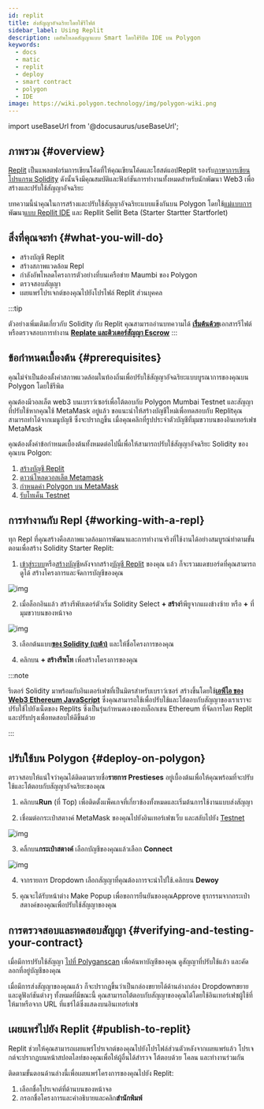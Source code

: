 ```yaml
---
id: replit
title: ส่งสัญญาอัจฉริยะโดยใช้รีไฟต์
sidebar_label: Using Replit
description: เดอัพโหลดสัญญาแบบ Smart โดยใช้รีปิต IDE บน Polygon
keywords:
  - docs
  - matic
  - replit
  - deploy
  - smart contract
  - polygon
  - IDE
image: https://wiki.polygon.technology/img/polygon-wiki.png
---
```


import useBaseUrl from '@docusaurus/useBaseUrl';

## ภาพรวม {#overview}

[Replit](https://docs.replit.com/tutorials/01-introduction-to-the-repl-it-ide) เป็นแพลตฟอร์มการเขียนโค้ดที่ให้คุณเขียนโค้ดและโฮสต์แอปReplit รองรับ[ภาษาการเขียนโปรแกรม Solidity](https://replit.com/@replit/Solidity-starter-beta?v=1) ดังนั้นจึงมีคุณสมบัติและฟังก์ชันการทำงานทั้งหมดสำหรับนักพัฒนา Web3 เพื่อสร้างและปรับใช้สัญญาอัจฉริยะ

บทความนี้นำคุณในการสร้างและปรับใช้สัญญาอัจฉริยะแบบแข็งกันบน Polygon โดยใช้[แม่แบบการ](https://replit.com/@replit/Solidity-starter-beta?v=1)พัฒนา[แบบ Repllit IDE](https://replit.com/signup) และ Repllit Sellit Beta (Starter Startter Startforlet)

## สิ่งที่คุณจะทำ {#what-you-will-do}

- สร้างบัญชี Replit
- สร้างสภาพแวดล้อม Repl
- กำลังอัพโหลดโครงการตัวอย่างที่บนเครือข่าย Maumbi ของ Polygon
- ตรวจสอบสัญญา
- เผยแพร่โปรเจกต์ของคุณไปยังโปรไฟล์ Replit ส่วนบุคคล

:::tip

ตัวอย่างเพิ่มเติมเกี่ยวกับ Solidity กับ Replit คุณสามารถอ่านบทความได้ <ins>**[เริ่มต้นด้วย](https://blog.replit.com/solidity)**</ins>เอกสารรีไฟต์หรือตรวจสอบการทำงาน <ins>**[Replate และติวเตอร์สัญญา Escrow](https://docs.replit.com/tutorials/33-escrow-contract-with-solidity)**</ins>
:::

## ข้อกำหนดเบื้องต้น {#prerequisites}

คุณไม่จำเป็นต้องตั้งค่าสภาพแวดล้อมในท้องถิ่นเพื่อปรับใช้สัญญาอัจฉริยะแบบบูรณาการของคุณบน Polygon โดยใช้รีพิต

คุณต้องมีวอลเล็ต web3 บนเบราว์เซอร์เพื่อโต้ตอบกับ Polygon Mumbai Testnet และสัญญาที่ปรับใช้หากคุณใช้ MetaMask อยู่แล้ว ขอแนะนำให้สร้างบัญชีใหม่เพื่อทดสอบกับ Replitคุณสามารถทำได้จากเมนูบัญชี ซึ่งจะปรากฏขึ้น เมื่อคุณคลิกที่รูปประจำตัวบัญชีที่มุมขวาบนของอินเทอร์เฟซ MetaMask

คุณต้องตั้งค่าข้อกำหนดเบื้องต้นทั้งหมดต่อไปนี้เพื่อให้สามารถปรับใช้สัญญาอัจฉริยะ Solidity ของคุณบน Polgon:

1. [สร้างบัญชี Replit](https://replit.com/signup)
2. [ดาวน์โหลดวอลเล็ต Metamask](/docs/develop/metamask/hello)
3. [กำหนดค่า Polygon บน MetaMask](/docs/develop/metamask/config-polygon-on-metamask)
4. [รับโทเค็น Testnet](https://faucet.polygon.technology)

## การทำงานกับ Repl {#working-with-a-repl}

ทุก Repl ที่คุณสร้างคือสภาพแวดล้อมการพัฒนาและการทำงานจริงที่ใช้งานได้อย่างสมบูรณ์ทำตามขั้นตอนเพื่อสร้าง Solidity Starter Replit:

1. [เข้าสู่ระบบ](https://replit.com/login)หรือ[สร้างบัญชี](https://replit.com/signup)หลังจากสร้าง[บัญชี Replit](https://docs.replit.com/tutorials/01-introduction-to-the-repl-it-ide) ของคุณ แล้ว ก็จะรวมแดชบอร์ดที่คุณสามารถดูได้ สร้างโครงการและจัดการบัญชีของคุณ

![img](/img/replit/dashboard.png)

2. เมื่อล็อกอินแล้ว สร้างรีพับเตอร์ตัวเริ่ม Solidity Select **+ สร้าง**รีพียูจากแผงข้างซ้าย หรือ **+** ที่มุมขวาบนของหน้าจอ

![img](/img/replit/solidity.png)

3. เลือกต้นแบบ[**ของ Solidity (เบต้า)**](https://replit.com/@replit/Solidity-starter-beta?v=1) และให้ชื่อโครงการของคุณ

4. คลิกบน **+ สร้างรีพโท** เพื่อสร้างโครงการของคุณ

:::note

รีเตอร์ Solidity มาพร้อมกับอินเตอร์เฟซที่เป็นมิตรสำหรับเบราว์เซอร์ สร้างขึ้นโดยใช้<ins>**[เอพีไอ ของ Web3 Ethereum JavaScript](https://web3js.readthedocs.io/en/v1.5.2/)**</ins> ซึ่งคุณสามารถใช้เพื่อปรับใช้และโต้ตอบกับสัญญาของเราเราจะปรับใช้ไปยังเน็ตของ Replits ซึ่งเป็นรุ่นกำหนดเองของบล็อกเชน Ethereum ที่จัดการโดย Replit และปรับปรุงเพื่อทดสอบให้ดีขึ้นด้วย

:::

## ปรับใช้บน Polygon {#deploy-on-polygon}

ตรวจสอบให้แน่ใจว่าคุณได้ติดตามรายชื่อ**รายการ Prestieses** อยู่เบื้องต้นเพื่อให้คุณพร้อมที่จะปรับใช้และโต้ตอบกับสัญญาอัจฉริยะของคุณ

1. คลิกบน**Run** (ที่ Top) เพื่อติดตั้งแพ็คเกจที่เกี่ยวข้องทั้งหมดและเริ่มต้นการใช้งานแบบส่งสัญญา

2. เชื่อมต่อกระเป๋าสตางค์ MetaMask ของคุณไปยังอินเทอร์เฟซเว็บ และสลับไปยัง [Testnet](docs/develop/metamask/config-polygon-on-metamask)

![img](/img/replit/connect.png)

3. คลิ้กบน**กระเป๋าสตางค์** เลือกบัญชีของคุณแล้วเลือก **Connect**

![img](/img/replit/deploy-list.png)

4. จากรายการ Dropdown เลือกสัญญาที่คุณต้องการจะนำไปใช้.คลิกบน **Dewoy**

5. คุณจะได้รับหน้าต่าง Make Popup เพื่อขอการยืนยันของคุณApprove ธุรกรรมจากกระเป๋าสตางค์ของคุณเพื่อปรับใช้สัญญาของคุณ

## การตรวจสอบและทดสอบสัญญา {#verifying-and-testing-your-contract}

เมื่อมีการปรับใช้สัญญา [ไปที่ Polyganscan](https://mumbai.polygonscan.com/) เพื่อค้นหาบัญชีของคุณ ดูสัญญาที่ปรับใช้แล้ว และคัดลอกที่อยู่บัญชีของคุณ

เมื่อมีการส่งสัญญาของคุณแล้ว ก็จะปรากฏขึ้นว่าเป็นกล่องขยายได้ด้านล่างกล่อง Dropdownขยายและดูฟังก์ชันต่างๆ ทั้งหมดที่มีขณะนี้ คุณสามารถโต้ตอบกับสัญญาของคุณได้โดยใช้อินเทอร์เฟซผู้ใช้ที่ให้มาหรือจาก URL ที่แชร์ได้ซึ่งแสดงบนอินเทอร์เฟซ

## เผยแพร่ไปยัง Replit {#publish-to-replit}

Replit ช่วยให้คุณสามารถเผยแพร่โปรเจกต์ของคุณไปยังโปรไฟล์ส่วนตัวหลังจากเผยแพร่แล้ว โปรเจกต์จะปรากฏบนหน้าสปอตไลท์ของคุณเพื่อให้ผู้อื่นได้สำรวจ โต้ตอบด้วย โคลน และทำงานร่วมกัน

ติดตามขั้นตอนด้านล่างนี้เพื่อเผยแพร่โครงการของคุณไปยัง Replit:

1. เลือกชื่อโปรเจกต์ที่ด้านบนของหน้าจอ
2. กรอกชื่อโครงการและคำอธิบายและคลิก**สำนักพิมพ์**
